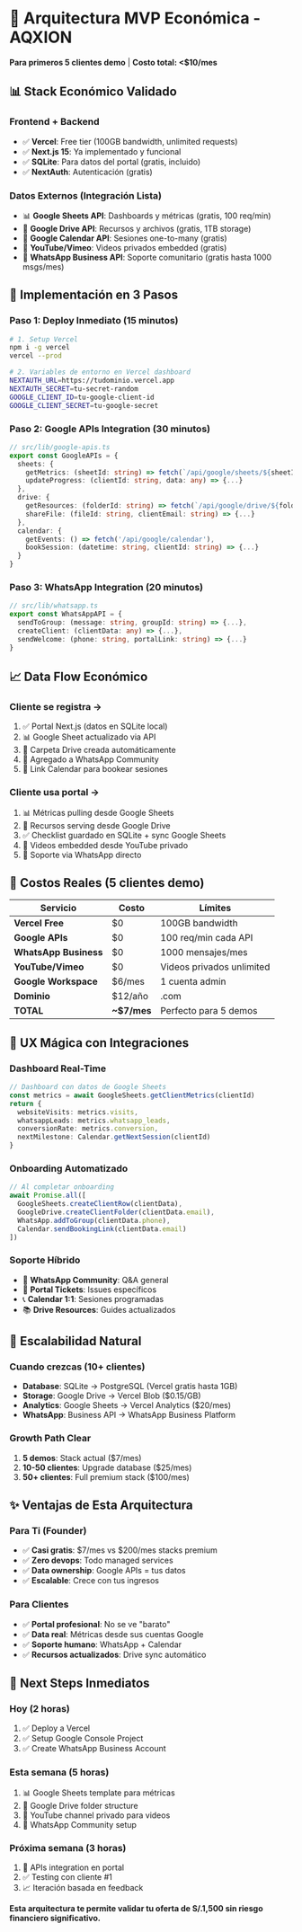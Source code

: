 # 🚀 Arquitectura MVP Económica - AQXION
**Para primeros 5 clientes demo** | **Costo total: <$10/mes**

## 📊 **Stack Económico Validado**

### **Frontend + Backend**
- ✅ **Vercel**: Free tier (100GB bandwidth, unlimited requests)
- ✅ **Next.js 15**: Ya implementado y funcional
- ✅ **SQLite**: Para datos del portal (gratis, incluido)
- ✅ **NextAuth**: Autenticación (gratis)

### **Datos Externos (Integración Lista)**
- 📊 **Google Sheets API**: Dashboards y métricas (gratis, 100 req/min)
- 📁 **Google Drive API**: Recursos y archivos (gratis, 1TB storage)
- 📅 **Google Calendar API**: Sesiones one-to-many (gratis)
- 🎥 **YouTube/Vimeo**: Videos privados embedded (gratis)
- 💬 **WhatsApp Business API**: Soporte comunitario (gratis hasta 1000 msgs/mes)

## 🔧 **Implementación en 3 Pasos**

### **Paso 1: Deploy Inmediato** (15 minutos)
```bash
# 1. Setup Vercel
npm i -g vercel
vercel --prod

# 2. Variables de entorno en Vercel dashboard
NEXTAUTH_URL=https://tudominio.vercel.app
NEXTAUTH_SECRET=tu-secret-random
GOOGLE_CLIENT_ID=tu-google-client-id
GOOGLE_CLIENT_SECRET=tu-google-secret
```

### **Paso 2: Google APIs Integration** (30 minutos)
```typescript
// src/lib/google-apis.ts
export const GoogleAPIs = {
  sheets: {
    getMetrics: (sheetId: string) => fetch(`/api/google/sheets/${sheetId}`),
    updateProgress: (clientId: string, data: any) => {...}
  },
  drive: {
    getResources: (folderId: string) => fetch(`/api/google/drive/${folderId}`),
    shareFile: (fileId: string, clientEmail: string) => {...}
  },
  calendar: {
    getEvents: () => fetch('/api/google/calendar'),
    bookSession: (datetime: string, clientId: string) => {...}
  }
}
```

### **Paso 3: WhatsApp Integration** (20 minutos)
```typescript
// src/lib/whatsapp.ts
export const WhatsAppAPI = {
  sendToGroup: (message: string, groupId: string) => {...},
  createClient: (clientData: any) => {...},
  sendWelcome: (phone: string, portalLink: string) => {...}
}
```

## 📈 **Data Flow Económico**

### **Cliente se registra** →
1. ✅ Portal Next.js (datos en SQLite local)
2. 📊 Google Sheet actualizado via API
3. 📁 Carpeta Drive creada automáticamente
4. 💬 Agregado a WhatsApp Community
5. 📅 Link Calendar para bookear sesiones

### **Cliente usa portal** →
1. 📊 Métricas pulling desde Google Sheets
2. 📁 Recursos serving desde Google Drive
3. ✅ Checklist guardado en SQLite + sync Google Sheets
4. 🎥 Videos embedded desde YouTube privado
5. 💬 Soporte via WhatsApp directo

## 💸 **Costos Reales (5 clientes demo)**

| Servicio | Costo | Límites |
|----------|-------|---------|
| **Vercel Free** | $0 | 100GB bandwidth |
| **Google APIs** | $0 | 100 req/min cada API |
| **WhatsApp Business** | $0 | 1000 mensajes/mes |
| **YouTube/Vimeo** | $0 | Videos privados unlimited |
| **Google Workspace** | $6/mes | 1 cuenta admin |
| **Dominio** | $12/año | .com |
| **TOTAL** | **~$7/mes** | Perfecto para 5 demos |

## 🎯 **UX Mágica con Integraciones**

### **Dashboard Real-Time**
```typescript
// Dashboard con datos de Google Sheets
const metrics = await GoogleSheets.getClientMetrics(clientId)
return {
  websiteVisits: metrics.visits,
  whatsappLeads: metrics.whatsapp_leads,
  conversionRate: metrics.conversion,
  nextMilestone: Calendar.getNextSession(clientId)
}
```

### **Onboarding Automatizado**
```typescript
// Al completar onboarding
await Promise.all([
  GoogleSheets.createClientRow(clientData),
  GoogleDrive.createClientFolder(clientData.email),
  WhatsApp.addToGroup(clientData.phone),
  Calendar.sendBookingLink(clientData.email)
])
```

### **Soporte Híbrido**
- 💬 **WhatsApp Community**: Q&A general
- 🎫 **Portal Tickets**: Issues específicos
- 📞 **Calendar 1:1**: Sesiones programadas
- 📚 **Drive Resources**: Guides actualizados

## 🔄 **Escalabilidad Natural**

### **Cuando crezcas (10+ clientes)**
- **Database**: SQLite → PostgreSQL (Vercel gratis hasta 1GB)
- **Storage**: Google Drive → Vercel Blob ($0.15/GB)
- **Analytics**: Google Sheets → Vercel Analytics ($20/mes)
- **WhatsApp**: Business API → WhatsApp Business Platform

### **Growth Path Clear**
1. **5 demos**: Stack actual ($7/mes)
2. **10-50 clientes**: Upgrade database ($25/mes)
3. **50+ clientes**: Full premium stack ($100/mes)

## ✨ **Ventajas de Esta Arquitectura**

### **Para Ti (Founder)**
- ✅ **Casi gratis**: $7/mes vs $200/mes stacks premium
- ✅ **Zero devops**: Todo managed services
- ✅ **Data ownership**: Google APIs = tus datos
- ✅ **Escalable**: Crece con tus ingresos

### **Para Clientes**
- ✅ **Portal profesional**: No se ve "barato"
- ✅ **Data real**: Métricas desde sus cuentas Google
- ✅ **Soporte humano**: WhatsApp + Calendar
- ✅ **Recursos actualizados**: Drive sync automático

## 🚀 **Next Steps Inmediatos**

### **Hoy (2 horas)**
1. ✅ Deploy a Vercel
2. ✅ Setup Google Console Project
3. ✅ Create WhatsApp Business Account

### **Esta semana (5 horas)**
1. 📊 Google Sheets template para métricas
2. 📁 Google Drive folder structure
3. 🎥 YouTube channel privado para videos
4. 💬 WhatsApp Community setup

### **Próxima semana (3 horas)**
1. 🔌 APIs integration en portal
2. ✅ Testing con cliente #1
3. 📈 Iteración basada en feedback

**Esta arquitectura te permite validar tu oferta de S/.1,500 sin riesgo financiero significativo.**
